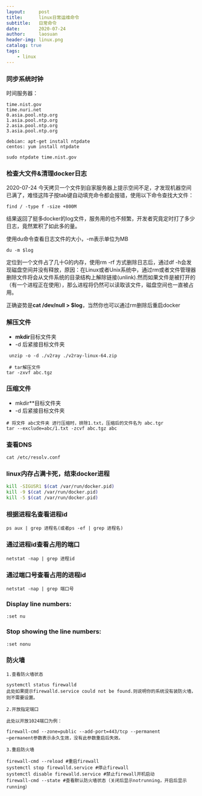 ```yaml
---
layout:     post
title:      linux日常运维命令
subtitle:   日常命令
date:       2020-07-24
author:     laosuan
header-img: linux.png
catalog: true
tags:
    - linux
---
```


### 同步系统时钟

时间服务器：

```
time.nist.gov  
time.nuri.net  
0.asia.pool.ntp.org  
1.asia.pool.ntp.org  
2.asia.pool.ntp.org  
3.asia.pool.ntp.org
```

```shell
debian: apt-get install ntpdate  
centos: yum install ntpdate

sudo ntpdate time.nist.gov
```



### 检查大文件&清理docker日志

2020-07-24 今天拷贝一个文件到自家服务器上提示空间不足，才发现机器空间已满了，难怪这阵子按tab键自动填充命令都会报错，使用以下命令查找大文件：

```
find / -type f -size +800M
```

结果返回了挺多docker的log文件，服务用的也不频繁，开发者究竟定时打了多少日志，竟然累积了如此多的量。

使用du命令查看日志文件的大小，-m表示单位为MB

```
du -m $log
```

定位到一个文件占了几十G的内存，使用rm -rf 方式删除日志后，通过df -h会发现磁盘空间并没有释放，原因：在Linux或者Unix系统中，通过rm或者文件管理器删除文件将会从文件系统的目录结构上解除链接(unlink).然而如果文件是被打开的（有一个进程正在使用），那么进程将仍然可以读取该文件，磁盘空间也一直被占用。

正确姿势是**cat /dev/null > $log**，当然你也可以通过rm删除后重启docker



### 解压文件

- **mkdir**目标文件夹
- -d 后紧接目标文件夹

```
 unzip -o -d ./v2ray ./v2ray-linux-64.zip
 
 # tar解压文件
tar -zxvf abc.tgz
```



### 压缩文件

- mkdir**目标文件夹
- -d 后紧接目标文件夹

```
# 将文件 abc文件夹 进行压缩时，排除1.txt，压缩后的文件名为 abc.tgr
tar --exclude=abc/1.txt -zcvf abc.tgz abc
```



### 查看DNS

```
cat /etc/resolv.conf
```



### linux内存占满卡死，结束docker进程

```bash
kill -SIGUSR1 $(cat /var/run/docker.pid)
kill -9 $(cat /var/run/docker.pid)
kill -5 $(cat /var/run/docker.pid)
```



### 根据进程名查看进程id

```
ps aux | grep 进程名(或者ps -ef | grep 进程名)
```



### 通过进程id查看占用的端口

```
netstat -nap | grep 进程id
```



### 通过端口号查看占用的进程id

```
netstat -nap | grep 端口号
```



### Display line numbers:

```
:set nu
```

### Stop showing the line numbers:

```
:set nonu
```





### 防火墙

```shell
1.查看防火墙状态

systemctl status firewalld
此处如果提示firewalld.service could not be found.则说明你的系统没有装防火墙，则不需要设置。

2.开放指定端口

此处以开放1024端口为例：

firewall-cmd --zone=public --add-port=443/tcp --permanent
–permanent参数表示永久生效，没有此参数重启后失效。

3.重启防火墙

firewall-cmd --reload #重启firewall
systemctl stop firewalld.service #停止firewall
systemctl disable firewalld.service #禁止firewall开机启动
firewall-cmd --state #查看默认防火墙状态（关闭后显示notrunning，开启后显示running）
```

